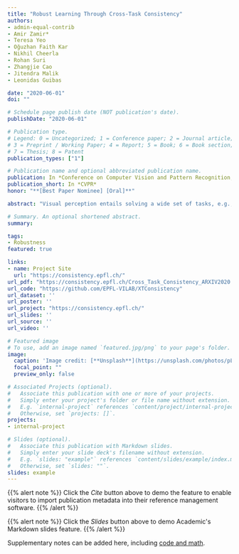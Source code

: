 ```yaml
---
title: "Robust Learning Through Cross-Task Consistency"
authors:
- admin-equal-contrib
- Amir Zamir*
- Teresa Yeo
- Oğuzhan Faith Kar
- Nikhil Cheerla
- Rohan Suri
- Zhangjie Cao
- Jitendra Malik
- Leonidas Guibas

date: "2020-06-01"
doi: ""

# Schedule page publish date (NOT publication's date).
publishDate: "2020-06-01"

# Publication type.
# Legend: 0 = Uncategorized; 1 = Conference paper; 2 = Journal article;
# 3 = Preprint / Working Paper; 4 = Report; 5 = Book; 6 = Book section;
# 7 = Thesis; 8 = Patent
publication_types: ["1"]

# Publication name and optional abbreviated publication name.
publication: In *Conference on Computer Vision and Pattern Recognition, IEEE*
publication_short: In *CVPR*
honor: "**[Best Paper Nominee] [Oral]**"

abstract: "Visual perception entails solving a wide set of tasks, e.g., object detection, depth estimation, etc. The predictions made for multiple tasks from the same image are not independent, and therefore, are expected to be 'consistent'. We propose a broadly applicable and fully computational method for augmenting learning with Cross-Task Consistency. The proposed formulation is based on inference-path invariance over a graph of arbitrary tasks. We observe that learning with cross-task consistency leads to more accurate predictions and better generalization to out-of-distribution inputs. This framework also leads to an informative unsupervised quantity, called Consistency Energy, based on measuring the intrinsic consistency of the system. Consistency Energy correlates well with the supervised error (r=0.67), thus it can be employed as an unsupervised confidence metric as well as for detection of out-of-distribution inputs (ROC-AUC=0.95). The evaluations are performed on multiple datasets, including Taskonomy, Replica, CocoDoom, and ApolloScape, and they benchmark cross-task consistency versus various baselines including conventional multi-task learning, cycle consistency, and analytical consistency."

# Summary. An optional shortened abstract.
summary: 

tags:
- Robustness
featured: true

links:
- name: Project Site 
  url: "https://consistency.epfl.ch/"
url_pdf: "https://consistency.epfl.ch/Cross_Task_Consistency_ARXIV2020.pdf"
url_code: "https://github.com/EPFL-VILAB/XTConsistency"
url_dataset: ''
url_poster: ''
url_project: "https://consistency.epfl.ch/"
url_slides: ''
url_source: ''
url_video: ''

# Featured image
# To use, add an image named `featured.jpg/png` to your page's folder. 
image:
  caption: 'Image credit: [**Unsplash**](https://unsplash.com/photos/pLCdAaMFLTE)'
  focal_point: ""
  preview_only: false

# Associated Projects (optional).
#   Associate this publication with one or more of your projects.
#   Simply enter your project's folder or file name without extension.
#   E.g. `internal-project` references `content/project/internal-project/index.md`.
#   Otherwise, set `projects: []`.
projects:
- internal-project

# Slides (optional).
#   Associate this publication with Markdown slides.
#   Simply enter your slide deck's filename without extension.
#   E.g. `slides: "example"` references `content/slides/example/index.md`.
#   Otherwise, set `slides: ""`.
slides: example
---
```


{{% alert note %}}
Click the *Cite* button above to demo the feature to enable visitors to import publication metadata into their reference management software.
{{% /alert %}}

{{% alert note %}}
Click the *Slides* button above to demo Academic's Markdown slides feature.
{{% /alert %}}

Supplementary notes can be added here, including [code and math](https://sourcethemes.com/academic/docs/writing-markdown-latex/).

